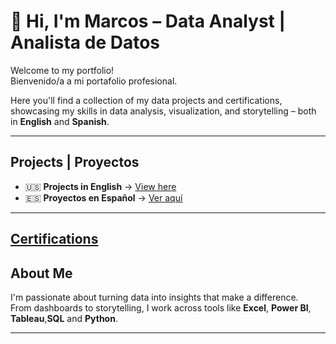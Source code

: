# 👋 Hi, I'm Marcos – Data Analyst | Analista de Datos

Welcome to my portfolio!  
Bienvenido/a a mi portafolio profesional.

Here you'll find a collection of my data projects and certifications, showcasing my skills in data analysis, visualization, and storytelling – both in **English** and **Spanish**.

---

## Projects | Proyectos

- 🇺🇸 **Projects in English** → [View here](https://github.com/marcos-theanalyst/Project-Index/tree/main)  
- 🇪🇸 **Proyectos en Español** → [Ver aquí](https://github.com/marcos-theanalyst/Project-Index-Spanish)

---

## [Certifications](https://github.com/marcos-garcia-csv/Certifications/tree/main)

## About Me

I'm passionate about turning data into insights that make a difference.  
From dashboards to storytelling, I work across tools like **Excel**, **Power BI**, **Tableau**,**SQL** and **Python**.

---
